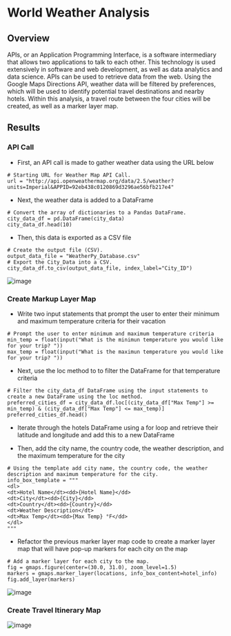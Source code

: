 # World Weather Analysis

## Overview
APIs, or an Application Programming Interface, is a software intermediary that allows two applications to talk to each other. This technology is used extensively in software and web development, as well as data analytics and data science. APIs can be used to retrieve data from the web. Using the Google Maps Directions API, weather data will be filtered by preferences, which will be used to identify potential travel destinations and nearby hotels. Within this analysis, a travel route between the four cities will be created, as well as a marker layer map.

## Results

### API Call

- First, an API call is made to gather weather data using the URL below
```
# Starting URL for Weather Map API Call.
url = "http://api.openweathermap.org/data/2.5/weather?units=Imperial&APPID=92eb438c0120869d3296ae56bfb217e4"
```

- Next, the weather data is added to a DataFrame

```
# Convert the array of dictionaries to a Pandas DataFrame.
city_data_df = pd.DataFrame(city_data)
city_data_df.head(10)
```

- Then, this data is exported as a CSV file
```
# Create the output file (CSV).
output_data_file = "WeatherPy_Database.csv"
# Export the City_Data into a CSV.
city_data_df.to_csv(output_data_file, index_label="City_ID")
```

![image](https://user-images.githubusercontent.com/67409852/139557648-a66628f2-4484-4748-b027-1e6a19b6b876.png)

### Create Markup Layer Map

- Write two input statements that prompt the user to enter their minimum and maximum temperature criteria for their vacation

```
# Prompt the user to enter minimum and maximum temperature criteria 
min_temp = float(input("What is the minimun temperature you would like for your trip? "))
max_temp = float(input("What is the maximun temperature you would like for your trip? "))
```

- Next, use the loc method to to filter the DataFrame for that temperature criteria

```
# Filter the city_data_df DataFrame using the input statements to create a new DataFrame using the loc method.
preferred_cities_df = city_data_df.loc[(city_data_df["Max Temp"] >= min_temp) & (city_data_df["Max Temp"] <= max_temp)]
preferred_cities_df.head()
```

- Iterate through the hotels DataFrame using a for loop and retrieve their latitude and longitude and add this to a new DataFrame

- Then, add the city name, the country code, the weather description, and the maximum temperature for the city

```
# Using the template add city name, the country code, the weather description and maximum temperature for the city.
info_box_template = """
<dl>
<dt>Hotel Name</dt><dd>{Hotel Name}</dd>
<dt>City</dt><dd>{City}</dd>
<dt>Country</dt><dd>{Country}</dd>
<dt>Weather Description</dt>
<dt>Max Temp</dt><dd>{Max Temp} °F</dd>
</dl>
"""
```

- Refactor the previous marker layer map code to create a marker layer map that will have pop-up markers for each city on the map

```
# Add a marker layer for each city to the map. 
fig = gmaps.figure(center=(30.0, 31.0), zoom_level=1.5)
markers = gmaps.marker_layer(locations, info_box_content=hotel_info)
fig.add_layer(markers)
```

![image](https://user-images.githubusercontent.com/67409852/139627528-fb7cfb8d-fea1-40c0-bf3c-e11ca8e8ad75.png)


### Create Travel Itinerary Map

![image](https://user-images.githubusercontent.com/67409852/139613419-9245e88e-5172-4457-9991-22b2610b6f7d.png)
